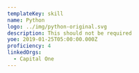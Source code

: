 ```yaml
---
templateKey: skill
name: Python
logo: ../img/python-original.svg
description: This should not be required
yoe: 2019-01-25T05:00:00.000Z
proficiency: 4
linkedOrgs:
  - Capital One
---
```


